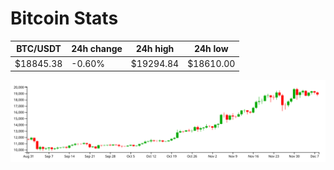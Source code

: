 # Bitcoin Stats

BTC/USDT|24h change|24h high|24h low|
|---|---|---|---|
|$18845.38|-0.60%|$19294.84|$18610.00|

<img src="./chart.svg">
